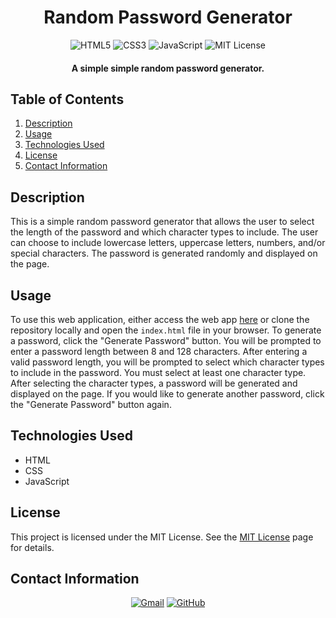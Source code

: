 <h1 align="center">
  Random Password Generator
</h1>

<p align="center">
    <img src="https://img.shields.io/badge/HTML5-E34F26.svg?style=for-the-badge&logo=HTML5&logoColor=white" alt="HTML5">
    <img src="https://img.shields.io/badge/CSS3-1572B6.svg?style=for-the-badge&logo=CSS3&logoColor=white" alt="CSS3">
    <img src="https://img.shields.io/badge/JavaScript-F7DF1E.svg?style=for-the-badge&logo=JavaScript&logoColor=black" alt="JavaScript">
    <img src="https://img.shields.io/badge/License-MIT-blue.svg?style=for-the-badge" alt="MIT License">
</p>

<h4 align="center">A simple simple random password generator.</h4>

## Table of Contents
1. [Description](#description)
2. [Usage](#usage)
3. [Technologies Used](#technologies-used)
4. [License](#license)
5. [Contact Information](#contact-information)

## Description
This is a simple random password generator that allows the user to select the length of the password and which character types to include. The user can choose to include lowercase letters, uppercase letters, numbers, and/or special characters. The password is generated randomly and displayed on the page.

## Usage
To use this web application, either access the web app [here](https://example.com) or clone the repository locally and open the `index.html` file in your browser. To generate a password, click the "Generate Password" button. You will be prompted to enter a password length between 8 and 128 characters. After entering a valid password length, you will be prompted to select which character types to include in the password. You must select at least one character type. After selecting the character types, a password will be generated and displayed on the page. If you would like to generate another password, click the "Generate Password" button again.

## Technologies Used
- HTML
- CSS
- JavaScript

## License
This project is licensed under the MIT License. See the [MIT License](https://opensource.org/licenses/mit/) page for details.

## Contact Information
<p align="center">
    <a href="mailto:cwchilvers@gmail.com"><img src="https://img.shields.io/badge/Gmail-D14836?style=for-the-badge&logo=gmail&logoColor=white" alt="Gmail"></a>
    <a href="https://github.com/cwchilvers"><img src="https://img.shields.io/badge/GitHub-181717.svg?style=for-the-badge&logo=GitHub&logoColor=white" alt="GitHub"></a>
</p>
